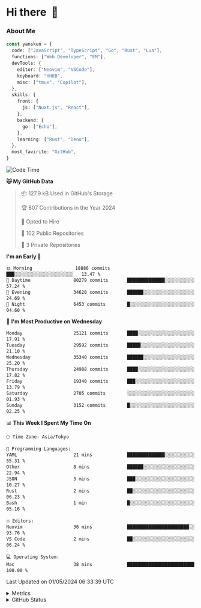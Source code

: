 # Hi there&nbsp; :wave:

### About Me

```ts
const yanskun = {
  code: ["JavaScript", "TypeScript", "Go", "Rust", "Lua"],
  functions: ["Web Developer", "EM"],
  devTools: {
    editor: ["Neovim", "VSCode"],
    keyboard: "HHKB",
    misc: ["tmux", "Copilot"],
  },
  skills: {
    front: {
      js: ["Nuxt.js", "React"],
    },
    backend: {
      go: ["Echo"],
    },
    learning: ["Rust", "Deno"],
  },
  most_favirite: "GitHub",
}
```

<!--START_SECTION:waka-->
![Code Time](http://img.shields.io/badge/Code%20Time-812%20hrs%2017%20mins-blue)

**🐱 My GitHub Data** 

> 📦 127.9 kB Used in GitHub's Storage 
 > 
> 🏆 807 Contributions in the Year 2024
 > 
> 💼 Opted to Hire
 > 
> 📜 102 Public Repositories 
 > 
> 🔑 3 Private Repositories 
 > 
**I'm an Early 🐤** 

```text
🌞 Morning                18886 commits       ███░░░░░░░░░░░░░░░░░░░░░░   13.47 % 
🌆 Daytime                80279 commits       ██████████████░░░░░░░░░░░   57.24 % 
🌃 Evening                34620 commits       ██████░░░░░░░░░░░░░░░░░░░   24.69 % 
🌙 Night                  6453 commits        █░░░░░░░░░░░░░░░░░░░░░░░░   04.60 % 
```
📅 **I'm Most Productive on Wednesday** 

```text
Monday                   25121 commits       ████░░░░░░░░░░░░░░░░░░░░░   17.91 % 
Tuesday                  29592 commits       █████░░░░░░░░░░░░░░░░░░░░   21.10 % 
Wednesday                35340 commits       ██████░░░░░░░░░░░░░░░░░░░   25.20 % 
Thursday                 24988 commits       ████░░░░░░░░░░░░░░░░░░░░░   17.82 % 
Friday                   19340 commits       ███░░░░░░░░░░░░░░░░░░░░░░   13.79 % 
Saturday                 2705 commits        ░░░░░░░░░░░░░░░░░░░░░░░░░   01.93 % 
Sunday                   3152 commits        █░░░░░░░░░░░░░░░░░░░░░░░░   02.25 % 
```


📊 **This Week I Spent My Time On** 

```text
🕑︎ Time Zone: Asia/Tokyo

💬 Programming Languages: 
YAML                     21 mins             ██████████████░░░░░░░░░░░   55.31 % 
Other                    8 mins              ██████░░░░░░░░░░░░░░░░░░░   22.94 % 
JSON                     3 mins              ███░░░░░░░░░░░░░░░░░░░░░░   10.27 % 
Rust                     2 mins              ██░░░░░░░░░░░░░░░░░░░░░░░   06.23 % 
Bash                     1 min               █░░░░░░░░░░░░░░░░░░░░░░░░   05.16 % 

🔥 Editors: 
Neovim                   36 mins             ███████████████████████░░   93.76 % 
VS Code                  2 mins              ██░░░░░░░░░░░░░░░░░░░░░░░   06.24 % 

💻 Operating System: 
Mac                      38 mins             █████████████████████████   100.00 % 
```


 Last Updated on 01/05/2024 06:33:39 UTC
<!--END_SECTION:waka-->

<details>
  <summary>Metrics</summary>
  <img src="https://github.com/yanskun/yanskun/blob/main/github-metrics.svg" alt="Metrics">
</details>

<details>
  <summary>GitHub Status</summary>
  <picture>
    <source media="(prefers-color-scheme: dark)" srcset="https://raw.githubusercontent.com/yanskun/yanskun/master/profile-summary-card-output/nord_dark/0-profile-details.svg">
   <img src="https://raw.githubusercontent.com/yanskun/yanskun/master/profile-summary-card-output/default/0-profile-details.svg">
  </picture>
  <br>
  <picture>
    <source media="(prefers-color-scheme: dark)" srcset="https://raw.githubusercontent.com/yanskun/yanskun/master/profile-summary-card-output/nord_dark/1-repos-per-language.svg">
   <img src="https://raw.githubusercontent.com/yanskun/yanskun/master/profile-summary-card-output/default/1-repos-per-language.svg">
  </picture>
  <picture>
    <source media="(prefers-color-scheme: dark)" srcset="https://raw.githubusercontent.com/yanskun/yanskun/master/profile-summary-card-output/nord_dark/2-most-commit-language.svg">
   <img src="https://raw.githubusercontent.com/yanskun/yanskun/master/profile-summary-card-output/default/2-most-commit-language.svg">
  </picture>
  <br>
  <picture>
    <source media="(prefers-color-scheme: dark)" srcset="https://raw.githubusercontent.com/yanskun/yanskun/master/profile-summary-card-output/nord_dark/3-stats.svg">
   <img src="https://raw.githubusercontent.com/yanskun/yanskun/master/profile-summary-card-output/default/3-stats.svg">
  </picture>
  <picture>
    <source media="(prefers-color-scheme: dark)" srcset="https://raw.githubusercontent.com/yanskun/yanskun/master/profile-summary-card-output/nord_dark/4-productive-time.svg">
   <img src="https://raw.githubusercontent.com/yanskun/yanskun/master/profile-summary-card-output/default/4-productive-time.svg">
  </picture>
</details>
